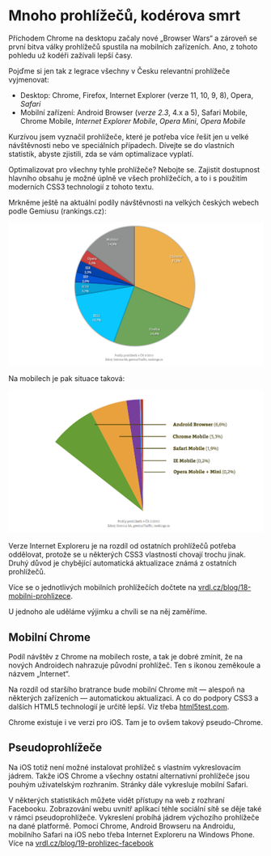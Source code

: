 # Mnoho prohlížečů, kodérova smrt

Příchodem Chrome na desktopu začaly nové „Browser Wars“ a zároveň se první bitva války prohlížečů spustila na mobilních zařízeních. Ano, z tohoto pohledu už kodéři zažívali lepší časy.

Pojďme si jen tak z legrace všechny v Česku relevantní prohlížeče vyjmenovat:

- Desktop: Chrome, Firefox, Internet Explorer (verze 11, 10, 9, 8), Opera, *Safari*
- Mobilní zařízení: Android Browser (*verze 2.3*, 4.x a 5), Safari Mobile, Chrome Mobile, *Internet Explorer Mobile*, *Opera Mini*, *Opera Mobile*

Kurzívou jsem vyznačil prohlížeče, které je potřeba více řešit jen u velké návštěvnosti nebo ve speciálních případech. Dívejte se do vlastních statistik, abyste zjistili, zda se vám optimalizace vyplatí.

Optimalizovat pro všechny tyhle prohlížeče? Nebojte se. Zajistit dostupnost hlavního obsahu je možné úplně ve všech prohlížečích, a to i s použitím moderních CSS3 technologií z tohoto textu.

Mrkněme ještě na aktuální podíly návštěvnosti na velkých českých webech podle Gemiusu (rankings.cz):

![Statistiky pro desktopové prohlížeče](dist/images/original/statistiky-prohlizece-desktop.jpg)

Na mobilech je pak situace taková:

![Statistiky pro mobilní prohlížeče](dist/images/original/statistiky-prohlizece-mobil.jpg)

Verze Internet Exploreru je na rozdíl od ostatních prohlížečů potřeba oddělovat, protože se u některých CSS3 vlastností chovají trochu jinak. Druhý důvod je chybějící automatická aktualizace známá z ostatních prohlížečů.

Více se o jednotlivých mobilních prohlížečích dočtete na [vrdl.cz/blog/18-mobilni-prohlizece](http://www.vzhurudolu.cz/blog/18-mobilni-prohlizece).

U jednoho ale uděláme výjimku a chvíli se na něj zaměříme.

## Mobilní Chrome

Podíl návštěv z Chrome na mobilech roste, a tak je dobré zmínit, že na nových Androidech nahrazuje původní prohlížeč. Ten s ikonou zeměkoule a názvem „Internet“.

Na rozdíl od staršího bratrance bude mobilní Chrome mít — alespoň na některých zařízeních — automatickou aktualizaci. A co do podpory CSS3 a dalších HTML5 technologií je určitě lepší. Viz třeba [html5test.com](https://html5test.com/results/mobile.html).

Chrome existuje i ve verzi pro iOS. Tam je to ovšem  takový pseudo-Chrome.

## Pseudoprohlížeče

Na iOS totiž není možné instalovat prohlížeč s vlastním vykreslovacím jádrem. Takže iOS Chrome a všechny ostatní alternativní prohlížeče jsou pouhým uživatelským rozhraním. Stránky dále vykresluje mobilní Safari.

V některých statistikách můžete vidět přístupy na web z rozhraní Facebooku. Zobrazování webu uvnitř aplikací téhle sociální sítě se děje také v rámci pseudoprohlížeče. Vykreslení probíhá jádrem výchozího prohlížeče na dané platformě. Pomocí Chrome, Android Browseru na Androidu, mobilního Safari na iOS nebo třeba Internet Exploreru na Windows Phone. Více na [vrdl.cz/blog/19-prohlizec-facebook](http://www.vzhurudolu.cz/blog/19-prohlizec-facebook)
